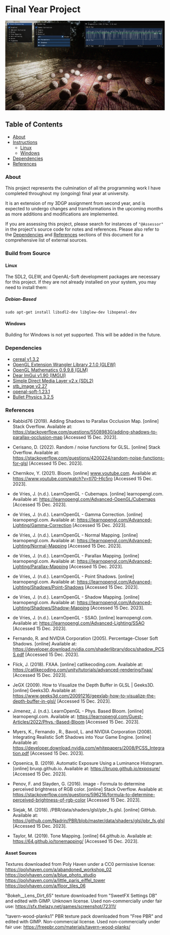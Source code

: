 # Final Year Project

![Preview image](preview.png)

## Table of Contents

- [About](#About)
- [Instructions](#Instructions)
  - [Linux](#Linux)
  - [Windows](#Windows)
- [Dependencies](#Dependencies)
- [References](#References)

### About

This project represents the culmination of all the programming work I have completed throughout my (ongoing) final year at university.

It is an extension of my 3DGP assignment from second year, and is expected to undergo changes and transformations in the upcoming months as more additions and modifications are implemented.

If you are assessing this project, please search for instances of `"@Assessor"` in the project's source code for notes and references. Please also refer to the [Dependencies](#Dependencies) and [References](#References) sections of this document for a comprehensive list of external sources.

### Build from Source

#### Linux

The SDL2, GLEW, and OpenAL-Soft development packages are necessary for this project. If they are not already installed on your system, you may need to install them:

##### Debian-Based

```sudo apt-get install libsdl2-dev libglew-dev libopenal-dev```

#### Windows

Building for Windows is not yet supported. This will be added in the future.

### Dependencies

- [cereal v1.3.2](https://uscilab.github.io/cereal/)
- [OpenGL Extension Wrangler Library 2.1.0 (GLEW)](https://www.opengl.org/sdk/libs/GLEW/)
- [OpenGL Mathematics 0.9.9.8 (GLM)](https://www.opengl.org/sdk/libs/GLM/)
- [Dear ImGui v1.90 (IMGUI)](https://www.dearimgui.com/)
- [Simple Direct Media Layer v2.x (SDL2)](https://www.libsdl.org/index.php)
- [stb_image v2.27](https://github.com/nothings/stb/blob/master/stb_image.h)
- [openal-soft-1.23.1](https://github.com/kcat/openal-soft/releases/tag/1.23.1)
- [Bullet Physics 3.2.5](https://github.com/bulletphysics/bullet3)

### References

- Rabbid76 (2019). Adding Shadows to Parallax Occlusion Map. [online] Stack Overflow. Available at: https://stackoverflow.com/questions/55089830/adding-shadows-to-parallax-occlusion-map [Accessed 15 Dec. 2023].


- Cerisano, D. (2022). Random / noise functions for GLSL. [online] Stack Overflow. Available at: https://stackoverflow.com/questions/4200224/random-noise-functions-for-glsl [Accessed 15 Dec. 2023].


- Chernikov, Y. (2021). Bloom. [online] www.youtube.com. Available at: https://www.youtube.com/watch?v=tI70-HIc5ro [Accessed 15 Dec. 2023].


- de Vries, J. (n.d.). LearnOpenGL - Cubemaps. [online] learnopengl.com. Available at: https://learnopengl.com/Advanced-OpenGL/Cubemaps [Accessed 15 Dec. 2023].


- de Vries, J. (n.d.). LearnOpenGL - Gamma Correction. [online] learnopengl.com. Available at: https://learnopengl.com/Advanced-Lighting/Gamma-Correction [Accessed 15 Dec. 2023].


- de Vries, J. (n.d.). LearnOpenGL - Normal Mapping. [online] learnopengl.com. Available at: https://learnopengl.com/Advanced-Lighting/Normal-Mapping [Accessed 15 Dec. 2023].


- de Vries, J. (n.d.). LearnOpenGL - Parallax Mapping. [online] learnopengl.com. Available at: https://learnopengl.com/Advanced-Lighting/Parallax-Mapping [Accessed 15 Dec. 2023].


- de Vries, J. (n.d.). LearnOpenGL - Point Shadows. [online] learnopengl.com. Available at: https://learnopengl.com/Advanced-Lighting/Shadows/Point-Shadows [Accessed 15 Dec. 2023].


- de Vries, J. (n.d.). LearnOpenGL - Shadow Mapping. [online] learnopengl.com. Available at: https://learnopengl.com/Advanced-Lighting/Shadows/Shadow-Mapping [Accessed 15 Dec. 2023].


- de Vries, J. (n.d.). LearnOpenGL - SSAO. [online] learnopengl.com. Available at: https://learnopengl.com/Advanced-Lighting/SSAO [Accessed 15 Dec. 2023].


- Fernando, R. and NVIDIA Corporation (2005). Percentage-Closer Soft Shadows. [online] Available at: https://developer.download.nvidia.com/shaderlibrary/docs/shadow_PCSS.pdf [Accessed 15 Dec. 2023].


- Flick, J. (2018). FXAA. [online] catlikecoding.com. Available at: https://catlikecoding.com/unity/tutorials/advanced-rendering/fxaa/ [Accessed 15 Dec. 2023].


- JeGX (2009). How to Visualize the Depth Buffer in GLSL | Geeks3D. [online] Geeks3D. Available at: https://www.geeks3d.com/20091216/geexlab-how-to-visualize-the-depth-buffer-in-glsl/ [Accessed 15 Dec. 2023].


- Jimenez, J. (n.d.). LearnOpenGL - Phys. Based Bloom. [online] learnopengl.com. Available at: https://learnopengl.com/Guest-Articles/2022/Phys.-Based-Bloom [Accessed 15 Dec. 2023].


- Myers, K., Fernando , R., Bavoil, L. and NVIDIA Corporation (2008). Integrating Realistic Soft Shadows into Your Game Engine. [online] Available at: https://developer.download.nvidia.com/whitepapers/2008/PCSS_Integration.pdf [Accessed 15 Dec. 2023].


- Opsenica, B. (2019). Automatic Exposure Using a Luminance Histogram. [online] bruop.github.io. Available at: https://bruop.github.io/exposure/ [Accessed 15 Dec. 2023].


- Penov, F. and Slayden, G. (2016). image - Formula to determine perceived brightness of RGB color. [online] Stack Overflow. Available at: https://stackoverflow.com/questions/596216/formula-to-determine-perceived-brightness-of-rgb-color [Accessed 15 Dec. 2023].


- Siejak, M. (2018). /PBR/data/shaders/glsl/pbr_fs.glsl. [online] GitHub. Available at: https://github.com/Nadrin/PBR/blob/master/data/shaders/glsl/pbr_fs.glsl [Accessed 15 Dec. 2023].


- Taylor, M. (2019). Tone Mapping. [online] 64.github.io. Available at: https://64.github.io/tonemapping/ [Accessed 15 Dec. 2023].

#### Asset Sources

Textures downloaded from Poly Haven under a CC0 permissive license:
https://polyhaven.com/a/abandoned_workshop_02
https://polyhaven.com/a/blue_photo_studio
https://polyhaven.com/a/little_paris_eiffel_tower
https://polyhaven.com/a/floor_tiles_06

"Bokeh__Lens_Dirt_65" texture downloaded from "SweetFX Settings DB" and edited with GIMP. Unknown license. Used non-commercially under fair use:
https://sfx.thelazy.net/games/screenshot/72311/

"tavern-wood-planks1" PBR texture pack downloaded from "Free PBR" and edited with GIMP. Non-commercial license. Used non-commercially under fair use:
https://freepbr.com/materials/tavern-wood-planks/